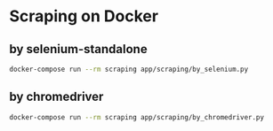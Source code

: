 # Scraping on Docker

## by selenium-standalone

```bash
docker-compose run --rm scraping app/scraping/by_selenium.py
```

## by chromedriver

```bash
docker-compose run --rm scraping app/scraping/by_chromedriver.py
```

